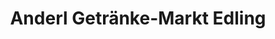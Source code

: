 ---
title: "Anderl Getränke-Markt Edling"
url: /edling/anderl-getraenke-markt-edling/
shop: Getränke
---